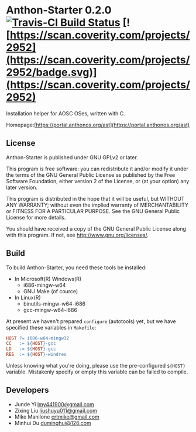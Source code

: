 # Anthon-Starter 0.2.0 [![Travis-CI Build Status](https://travis-ci.org/AOSC-Dev/Anthon-Starter.svg?branch=0.2.0-devel)](https://travis-ci.org/AOSC-Dev/Anthon-Starter) [![https://scan.coverity.com/projects/2952](https://scan.coverity.com/projects/2952/badge.svg)](https://scan.coverity.com/projects/2952)

Installation helper for AOSC OSes, written with C.

Homepage:[https://portal.anthonos.org/ast](https://portal.anthonos.org/ast)

## License

Anthon-Starter is published under GNU GPLv2 or later.

This program is free software: you can redistribute it and/or modify
it under the terms of the GNU General Public License as published by
the Free Software Foundation, either version 2 of the License, or
(at your option) any later version.

This program is distributed in the hope that it will be useful,
but WITHOUT ANY WARRANTY; without even the implied warranty of
MERCHANTABILITY or FITNESS FOR A PARTICULAR PURPOSE.  See the
GNU General Public License for more details.

You should have received a copy of the GNU General Public License
along with this program. If not, see <http://www.gnu.org/licenses/>.

## Build

To build Anthon-Starter, you need these tools be installed:

* In Microsoft(R) Windows(R)
    * i686-mingw-w64
    * GNU Make (of cource)
* In Linux(R)
    * binutils-mingw-w64-i686
    * gcc-mingw-w64-i686

At present we haven't prepared `configure` (autotools) yet, but we have specified these variables in `Makefile`:

````Makefile
HOST ?= i686-w64-mingw32
CC   := ${HOST}-gcc
LD   := ${HOST}-gcc
RES  := ${HOST}-windres
````

Unless knowing what you're doing, please use the pre-configured `${HOST}` variable. Mistakenly specify or empty this variable can be failed to compile.

## Developers

* Junde Yi <lmy441900@gmail.com>
* Zixing Liu <liushuyu011@gmail.com>
* Mike Manilone <crtmike@gmail.com>
* Minhui Du <duminghui@126.com>

